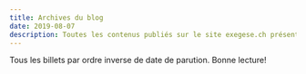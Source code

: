 ```yaml
---
title: Archives du blog
date: 2019-08-07
description: Toutes les contenus publiés sur le site exegese.ch présentés de manière antéchronologique.
---
```


Tous les billets par ordre inverse de date de parution. Bonne lecture!